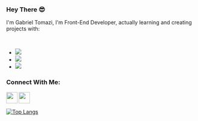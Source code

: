 ### Hey There 😎
I'm Gabriel Tomazi, I'm Front-End Developer, actually learning and creating projects with:

<br>
  
- <img src="https://img.shields.io/badge/HTML5-E34F26?style=for-the-badge&logo=html5&logoColor=white"/>
- <img src="https://img.shields.io/badge/CSS3-1572B6?style=for-the-badge&logo=css3&logoColor=white"/>
- <img src="https://camo.githubusercontent.com/9bbd4c2b5f7cda139d91d34caa14392df56353ca55e19b58184610aa8b123854/68747470733a2f2f696d672e736869656c64732e696f2f62616467652f4a6176615363726970742d3332333333303f7374796c653d666f722d7468652d6261646765266c6f676f3d6a617661736372697074266c6f676f436f6c6f723d463744463145">


### Connect With Me:
<p>
<a href="https://www.instagram.com/gabrieltomazi_" >
<img align="left" src="https://simpleicons.org/icons/instagram.svg" width="30px">
</a>

<a href="https://www.linkedin.com/in/gabriel-fernandes-tomazi-ab94a4324">
<img src="https://cdn-icons-png.flaticon.com/128/3536/3536569.png" width="30px">
</a>
</p>





[![Top Langs](https://github-readme-stats.vercel.app/api/top-langs/?username=Bielkzz)](https://github.com/anuraghazra/github-readme-stats)
